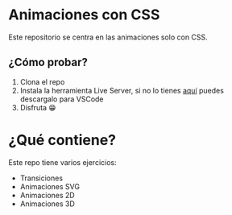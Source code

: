 # Animaciones con CSS 
Este repositorio se centra en las animaciones solo con CSS. 

## ¿Cómo probar? 
1) Clona el repo 
2) Instala la herramienta Live Server, si no lo tienes [aquí]( https://marketplace.visualstudio.com/items?itemName=ritwickdey.LiveServer "Descargar Live Server") puedes descargalo para VSCode
3) Disfruta 😁

# ¿Qué contiene? 
Este repo tiene varios ejercicios: 
- Transiciones 
- Animaciones SVG
- Animaciones 2D
- Animaciones 3D